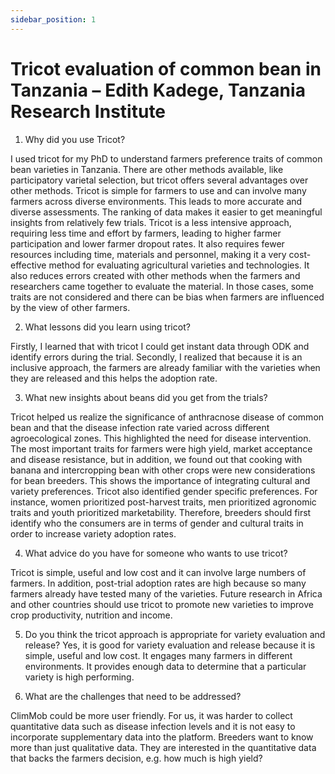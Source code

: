 ```yaml
---
sidebar_position: 1
---
```


# Tricot evaluation of common bean in Tanzania – Edith Kadege, Tanzania Research Institute

1.	Why did you use Tricot? 

I used tricot for my PhD to understand farmers preference traits of common bean varieties in Tanzania. There are other methods available, like participatory varietal selection, but tricot offers several advantages over other methods. Tricot is simple for farmers to use and can involve many farmers across diverse environments. This leads to more accurate and diverse assessments. The ranking of data makes it easier to get meaningful insights from relatively few trials. Tricot is a less intensive approach, requiring less time and effort by farmers, leading to higher farmer participation and lower farmer dropout rates. It also requires fewer resources including time, materials and personnel, making it a very cost-effective method for evaluating agricultural varieties and technologies. It also reduces errors created with other methods when the farmers and researchers came together to evaluate the material. In those cases, some traits are not considered and there can be bias when farmers are influenced by the view of other farmers. 

2.	What lessons did you learn using tricot?  

Firstly, I learned that with tricot I could get instant data through ODK and identify errors during the trial. Secondly, I realized that because it is an inclusive approach, the farmers are already familiar with the varieties when they are released and this helps the adoption rate.

3.	What new insights about beans did you get from the trials? 

Tricot helped us realize the significance of anthracnose disease of common bean and that the disease infection rate varied across different agroecological zones. This highlighted the need for disease intervention. The most important traits for farmers were high yield, market acceptance and disease resistance, but in addition, we found out that cooking with banana and intercropping bean with other crops were new considerations for bean breeders. This shows the importance of integrating cultural and variety preferences. Tricot also identified gender specific preferences. For instance, women prioritized post-harvest traits, men prioritized agronomic traits and youth prioritized marketability. Therefore, breeders should first identify who the consumers are in terms of gender and cultural traits in order to increase variety adoption rates.

4.	What advice do you have for someone who wants to use tricot?  

Tricot is simple, useful and low cost and it can involve large numbers of farmers. In addition, post-trial adoption rates are high because so many farmers already have tested many of the varieties. Future research in Africa and other countries should use tricot to promote new varieties to improve crop productivity, nutrition and income.

5.	Do you think the tricot approach is appropriate for variety evaluation and release? 
Yes, it is good for variety evaluation and release because it is simple, useful and low cost. It engages many farmers in different environments. It provides enough data to determine that a particular variety is high performing.

6.	What are the challenges that need to be addressed? 

ClimMob could be more user friendly. For us, it was harder to collect quantitative data such as disease infection levels and it is not easy to incorporate supplementary data into the platform. Breeders want to know more than just qualitative data. They are interested in the quantitative data that backs the farmers decision, e.g. how much is high yield? 

